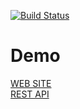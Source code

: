 [![Build Status](https://travis-ci.org/alialdemir/oedc.svg?branch=master)](https://travis-ci.org/alialdemir/oedc)


# Demo

<a target="_blank" href="https://oedc.herokuapp.com/login">WEB SITE</a> 
<br/>
<a target="_blank" href="https://oedc-api.herokuapp.com">REST API</a> 